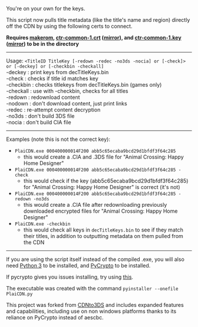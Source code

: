 You're on your own for the keys.

This script now pulls title metadata (like the title's name and region) directly off the CDN by using the following certs to connect.

**Requires [makerom](https://github.com/profi200/Project_CTR/releases), [ctr-common-1.crt](https://mega.nz/#!Rp9CDZSY!iDopFefUj2oZERWYHm3BDbEKDhmD363YVX24TCkwp50) ([mirror](https://drive.google.com/open?id=0BzPfvjeuhqoDcnhNcjNMWlV6MFk)), and [ctr-common-1.key](https://mega.nz/#!ZxdD1DKK!eksGHKw4psuouBN1y_yeh2x3eIvXyK1IHHMfs-vTJvs) ([mirror](https://drive.google.com/open?id=0BzPfvjeuhqoDd01oNUw4N0RpNFk)) to be in the directory**    
___

Usage: `<TitleID TitleKey [-redown -redec -no3ds -nocia] or [-check]> or [-deckey] or [-checkbin -checkall]`    
\-deckey   : print keys from decTitleKeys.bin    
\-check    : checks if title id matches key    
\-checkbin : checks titlekeys from decTitleKeys.bin (games only)    
\-checkall : use with -checkbin, checks for all titles    
\-redown   : redownload content    
\-nodown   : don't download content, just print links    
\-redec    : re-attempt content decryption    
\-no3ds    : don't build 3DS file    
\-nocia    : don't build CIA file    

___

Examples (note this is not the correct key):    
+ `PlaiCDN.exe 000400000014F200 abb5c65ecaba9bcd29d1bfdf3f64c285`
  + this would create a .CIA and .3DS file for "Animal Crossing: Happy Home Designer"
+ `PlaiCDN.exe 000400000014F200 abb5c65ecaba9bcd29d1bfdf3f64c285 -check`
  + this would check if the key (abb5c65ecaba9bcd29d1bfdf3f64c285) for "Animal Crossing: Happy Home Designer" is correct (it's not)
+ `PlaiCDN.exe 000400000014F200 abb5c65ecaba9bcd29d1bfdf3f64c285 -redown -no3ds`
  + this would create a .CIA file after redownloading previously downloaded encrypted files for "Animal Crossing: Happy Home Designer"
+ `PlaiCDN.exe -checkbin`
  + this would check all keys in `decTitleKeys.bin` to see if they match their titles, in addition to outputting metadata on them pulled from the CDN

___

If you are using the script itself instead of the compiled .exe, you will also need [Python 3](https://www.python.org/downloads/) to be installed, and [PyCrypto](https://pypi.python.org/pypi/pycrypto) to be installed.

If pycrypto gives you issues installing, try using [this](https://github.com/sfbahr/PyCrypto-Wheels).

The executable was created with the command `pyinstaller --onefile PlaiCDN.py`

This project was forked from [CDNto3DS](https://github.com/Relys/3DS_Multi_Decryptor/blob/master/to3DS/CDNto3DS/CDNto3DS.py) and includes expanded features and capabilities, including use on non windows platforms thanks to its reliance on PyCrypto instead of aescbc.
